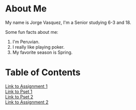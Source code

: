 # About Me
My name is Jorge Vasquez, I'm a Senior studying 6-3 and 18.

Some fun facts about me:
1. I'm Peruvian.
2. I really like playing poker.
3. My favorite season is Spring.

# Table of Contents
[Link to Assignment 1](assignments/assignment1.md) <br>
[Link to Pset 1](assignments/pset1.md) <br>
[Link to Pset 2](assignments/pset2.md) <br>
[Link to Assignment 2](assignments/assignment2.md) <br>
